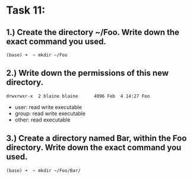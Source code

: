 # Task 11:

## 1.) Create the directory ~/Foo. Write down the exact command you used. 
```
(base) ➜  ~ mkdir ~/Foo
```

## 2.) Write down the permissions of this new directory. 
```
drwxrwxr-x  2 blaine blaine      4096 Feb  4 14:27 Foo
```
- user: read write executable
- group: read write executable
- other: read executable

## 3.) Create a directory named Bar, within the Foo directory. Write down the exact command you used. 
```
(base) ➜  ~ mkdir ~/Foo/Bar/
```
